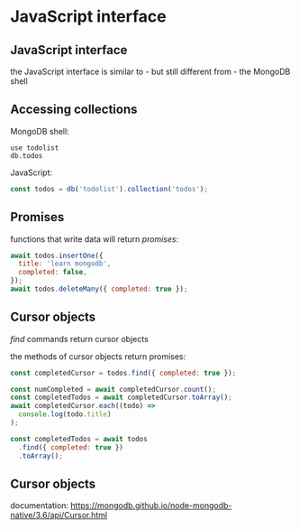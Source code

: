 # JavaScript interface

## JavaScript interface

the JavaScript interface is similar to - but still different from - the MongoDB shell

## Accessing collections

MongoDB shell:

```
use todolist
db.todos
```

JavaScript:

```js
const todos = db('todolist').collection('todos');
```

## Promises

functions that write data will return _promises_:

```js
await todos.insertOne({
  title: 'learn mongodb',
  completed: false,
});
await todos.deleteMany({ completed: true });
```

## Cursor objects

_find_ commands return cursor objects

the methods of cursor objects return promises:

```js
const completedCursor = todos.find({ completed: true });

const numCompleted = await completedCursor.count();
const completedTodos = await completedCursor.toArray();
await completedCursor.each((todo) =>
  console.log(todo.title)
);
```

```js
const completedTodos = await todos
  .find({ completed: true })
  .toArray();
```

## Cursor objects

documentation: https://mongodb.github.io/node-mongodb-native/3.6/api/Cursor.html
